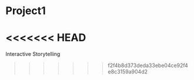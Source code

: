 # Project1
<<<<<<< HEAD
=======
Interactive Storytelling 
>>>>>>> f2f4b8d373deda33ebe04ce92f4e8c3159a904d2
